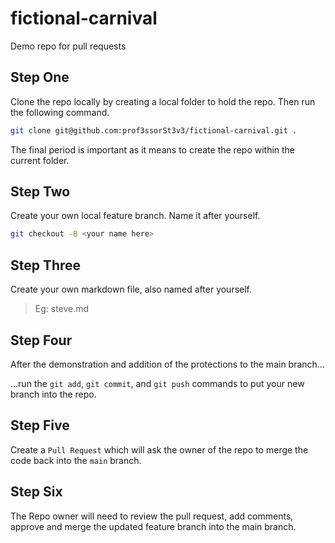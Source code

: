 # fictional-carnival

Demo repo for pull requests

## Step One

Clone the repo locally by creating a local folder to hold the repo. Then run the following command.

```bash
git clone git@github.com:prof3ssorSt3v3/fictional-carnival.git .
```

The final period is important as it means to create the repo within the current folder.

## Step Two

Create your own local feature branch. Name it after yourself.

```bash
git checkout -B <your name here>
```

## Step Three

Create your own markdown file, also named after yourself.

> Eg: steve.md

## Step Four

After the demonstration and addition of the protections to the main branch...

...run the `git add`, `git commit`, and `git push` commands to put your new branch into the repo.

## Step Five

Create a `Pull Request` which will ask the owner of the repo to merge the code back into the `main` branch.

## Step Six

The Repo owner will need to review the pull request, add comments, approve and merge the updated feature branch into the main branch.
